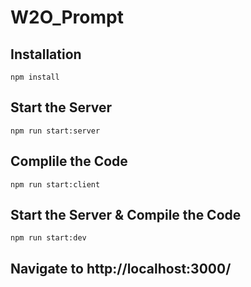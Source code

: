 # W2O_Prompt

## Installation
```node
npm install
```

## Start the Server
```node
npm run start:server
```

## Complile the Code
```node
npm run start:client
```

## Start the Server & Compile the Code
```node
npm run start:dev
```

## Navigate to http://localhost:3000/
